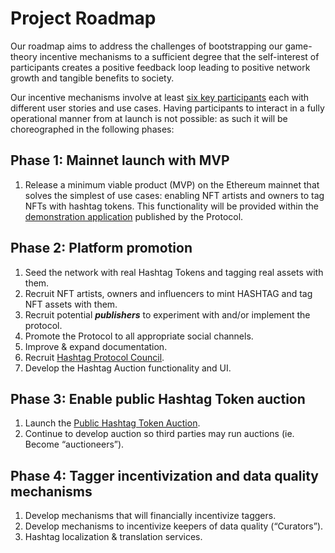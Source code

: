 # Project Roadmap

Our roadmap aims to address the challenges of bootstrapping our game-theory
incentive mechanisms to a sufficient degree that the self-interest of
participants creates a positive feedback loop leading to positive network
growth and tangible benefits to society. 

Our incentive mechanisms involve at least [six key
participants](/participants.html) each with different user stories and use
cases. Having participants to interact in a fully operational manner
from at launch is not possible: as such it will be choreographed in the
following phases:


## Phase 1: Mainnet launch with MVP


1. Release a minimum viable product (MVP) on the Ethereum mainnet that
   solves the simplest of use cases: enabling NFT artists and owners to tag
   NFTs with hashtag tokens. This functionality will be provided within the
   [demonstration application](https://app.hashtag-protocol.org) published by
   the Protocol.


## Phase 2: Platform promotion


1. Seed the network with real Hashtag Tokens and tagging real assets with
   them.
2. Recruit NFT artists, owners and influencers to mint HASHTAG and
   tag NFT assets with them.
3. Recruit potential **_publishers_** to experiment with and/or implement the
   protocol.
4. Promote the Protocol to all appropriate social channels.
5. Improve & expand documentation.
6. Recruit [Hashtag Protocol Council](#).
7. Develop the Hashtag Auction functionality and UI.


## Phase 3: Enable public Hashtag Token auction

1. Launch the [Public Hashtag Token Auction](/protocol-overview.html#hashtag-auction).
2. Continue to develop auction so third parties may run auctions (ie. Become
   “auctioneers”).


## Phase 4: Tagger incentivization and data quality mechanisms

1. Develop mechanisms that will financially incentivize taggers.
2. Develop mechanisms to incentivize keepers of data quality (“Curators”).
3. Hashtag localization & translation services.
